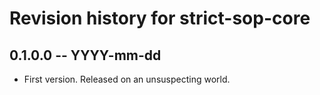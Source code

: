 # Revision history for strict-sop-core

## 0.1.0.0 -- YYYY-mm-dd

* First version. Released on an unsuspecting world.

